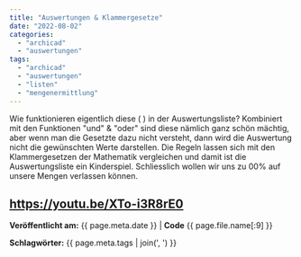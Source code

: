 ```yaml
---
title: "Auswertungen & Klammergesetze"
date: "2022-08-02"
categories: 
  - "archicad"
  - "auswertungen"
tags: 
  - "archicad"
  - "auswertungen"
  - "listen"
  - "mengenermittlung"
---
```


Wie funktionieren eigentlich diese ( ) in der Auswertungsliste? Kombiniert mit den Funktionen "und" & "oder" sind diese nämlich ganz schön mächtig, aber wenn man die Gesetzte dazu nicht versteht, dann wird die Auswertung nicht die gewünschten Werte darstellen. Die Regeln lassen sich mit den Klammergesetzen der Mathematik vergleichen und damit ist die Auswertungsliste ein Kinderspiel. Schliesslich wollen wir uns zu 00% auf unsere Mengen verlassen können.

https://youtu.be/XTo-i3R8rE0
---
**Veröffentlicht am:** {{ page.meta.date }} | **Code** {{ page.file.name[:9] }}

**Schlagwörter:** {{ page.meta.tags | join(', ') }}
